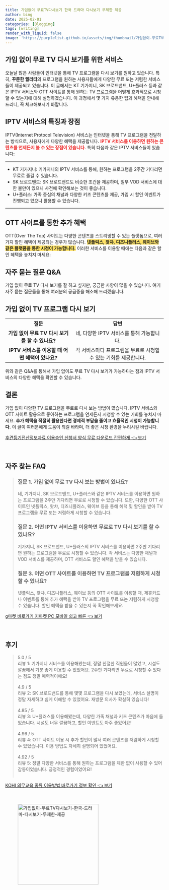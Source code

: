 ```yaml
---
title: 가입없이 무료TV다시보기 한국 드라마 다시보기 무제한 제공
author: bing
date: 2025-02-01
categories: [Blogging]
tags: [writing]
render_with_liquid: false
image: 'https://purplelist.github.io/assets/img/thumbnail/가입없이-무료TV다시보기-한국-드라마-다시보기-무제한-제공.webp'
---
```



<h2 id='무료_프로그램_조회_서비스'>가입 없이 무료 TV 다시 보기를 위한 서비스</h2>

<p>오늘날 많은 사람들이 인터넷을 통해 TV 프로그램을 다시 보기를 원하고 있습니다. 특히, <b>꾸준한 퀄리티</b>의 프로그램을 원하는 사용자들에게 다양한 무료 또는 저렴한 서비스들이 제공되고 있습니다. 이 글에서는 KT 기가지니, SK 브로드밴드, U+플러스 등과 같은 IPTV 서비스와 OTT 사이트를 통해 원하는 TV 프로그램을 어떻게 효과적으로 시청할 수 있는지에 대해 설명하겠습니다. 이 과정에서 몇 가지 유용한 팁과 혜택을 안내해 드리니, 꼭 체크해보시기 바랍니다.</p>

<h2 id='IPTV_서비스_소개'>IPTV 서비스의 특징과 장점</h2>

<p>IPTV(Internet Protocol Television) 서비스는 인터넷을 통해 TV 프로그램을 전달하는 방식으로, 사용자에게 다양한 혜택을 제공합니다. <b><span style="color: #ee2323;">IPTV 서비스를 이용하면 원하는 콘텐츠를 언제든지 볼 수 있는 장점이 있습니다.</span></b> 특히 다음과 같은 IPTV 서비스들이 있습니다:</p>

<hr />

<ul>
    <li>KT 기가지니: 기가지니의 IPTV 서비스를 통해, 원하는 프로그램을 2주간 기다리면 무료로 즐길 수 있습니다.</li>
    <li>SK 브로드밴드: SK 브로드밴드도 비슷한 조건을 제공하며, 일부 VOD 서비스에 대한 불만이 있으니 사전에 확인해보는 것이 좋습니다.</li>
    <li>U+플러스: 가족 중심의 채널과 다양한 키즈 콘텐츠를 제공, 가입 시 할인 이벤트가 진행되고 있으니 활용할 수 있습니다.</li>
</ul>

<hr />

<h2 id='OTT_사이트_이용하기'>OTT 사이트를 통한 추가 혜택</h2>

<p>OTT(Over The Top) 사이트는 다양한 콘텐츠를 스트리밍할 수 있는 플랫폼으로, 여러 가지 할인 혜택이 제공되는 경우가 많습니다. <b><span style="background-color: #ffe066;">넷플릭스, 왓챠, 디즈니플러스, 웨이브와 같은 플랫폼을 통한 시청이 가능합니다.</span></b> 이러한 서비스를 이용할 때에는 다음과 같은 할인 혜택을 놓치지 마세요:</p>

<h2 id='FAQs'>자주 묻는 질문 Q&A</h2>

<p>가입 없이 무료 TV 다시 보기를 잘 하고 싶지만,  궁금한 사항이 많을 수 있습니다. 여기 자주 묻는 질문들을 통해 여러분의 궁금증을 해소해 드리겠습니다.</p>

<h2 id='가입_없이_시청하기'>가입 없이 TV 프로그램 다시 보기</h2>

<table>
    <tr>
        <td style="text-align: center; height: 17px;"><b>질문</b></td>
        <td style="text-align: center; height: 17px;"><b>답변</b></td>
    </tr>
    <tr>
        <td style="text-align: center; height: 17px;"><b>가입 없이 무료 TV 다시 보기를 할 수 있나요?</b></td>
        <td style="text-align: center; height: 17px;">네, 다양한 IPTV 서비스를 통해 가능합니다.</td>
    </tr>
    <tr>
        <td style="text-align: center; height: 17px;"><b>IPTV 서비스를 이용할 때 어떤 혜택이 있나요?</b></td>
        <td style="text-align: center; height: 17px;">각 서비스마다 프로그램을 무료로 시청할 수 있는 기회를 제공합니다.</td>
    </tr>
</table>

<p>위와 같은 Q&A를 통해서 가입 없이도 무료 TV 다시 보기가 가능하다는 점과 IPTV 서비스의 다양한 혜택을 확인할 수 있습니다.</p>

<h2 id='결론'>결론</h2>

<p>가입 없이 다양한 TV 프로그램을 무료로 다시 보는 방법이 많습니다. IPTV 서비스와 OTT 사이트 활용으로 좋아하는 프로그램을 언제든지 시청할 수 있는 기회를 놓치지 마세요. <b>추가 혜택을 적절히 활용한다면 경제적 부담을 줄이고 효율적인 시청이 가능합니다.</b> 이 글이 여러분에게 도움이 되길 바라며, 더 좋은 시청 환경을 누리시길 바랍니다.</p>


<p><a class="click-button" title="후견등기전산정보자료 이용승인 신청서 양식 무료 다운로드 간편하게" href="https://purplelist.github.io/posts/%ED%9B%84%EA%B2%AC%EB%93%B1%EA%B8%B0%EC%A0%84%EC%82%B0%EC%A0%95%EB%B3%B4%EC%9E%90%EB%A3%8C-%EC%9D%B4%EC%9A%A9%EC%8A%B9%EC%9D%B8-%EC%8B%A0%EC%B2%AD%EC%84%9C-%EC%96%91%EC%8B%9D-%EB%AC%B4%EB%A3%8C-%EB%8B%A4%EC%9A%B4%EB%A1%9C%EB%93%9C-%EA%B0%84%ED%8E%B8%ED%95%98%EA%B2%8C/" rel="dofollow">후견등기전산정보자료 이용승인 신청서 양식 무료 다운로드 간편하게 👈 보기</a></p><br>
<h2 id='자주_찾는_FAQ'>자주 찾는 FAQ</h2>
<div itemscope="" itemtype="https://schema.org/FAQPage"> 
<blockquote> 
<div itemscope="" itemprop="mainEntity" itemtype="https://schema.org/Question"> 
<h3 itemprop="name">질문 1. 가입 없이 무료 TV 다시 보는 방법이 있나요?</h3> 
<div itemscope="" itemprop="acceptedAnswer" itemtype="https://schema.org/Answer"> 
<span itemprop="text"> 
<p>네, 기가지니, SK 브로드밴드, U+플러스와 같은 IPTV 서비스를 이용하면 원하는 프로그램을 2주만 기다리면 무료로 시청할 수 있습니다. 또한, 다양한 OTT 사이트인 넷플릭스, 왓챠, 디즈니플러스, 웨이브 등을 통해 혜택 및 할인을 받아 TV 프로그램을 무료 또는 저렴하게 시청할 수 있습니다.</p> 
</span> 
</div> 
</div> 

<div itemscope="" itemprop="mainEntity" itemtype="https://schema.org/Question"> 
<h3 itemprop="name">질문 2. 어떤 IPTV 서비스를 이용하면 무료로 TV 다시 보기를 할 수 있나요?</h3> 
<div itemscope="" itemprop="acceptedAnswer" itemtype="https://schema.org/Answer"> 
<span itemprop="text"> 
<p>기가지니, SK 브로드밴드, U+플러스의 IPTV 서비스를 이용하면 2주만 기다리면 원하는 프로그램을 무료로 시청할 수 있습니다. 각 서비스는 다양한 채널과 VOD 서비스를 제공하며, OTT 서비스도 할인 혜택을 받을 수 있습니다.</p> 
</span> 
</div> 
</div> 

<div itemscope="" itemprop="mainEntity" itemtype="https://schema.org/Question"> 
<h3 itemprop="name">질문 3. 어떤 OTT 사이트를 이용하면 TV 프로그램을 저렴하게 시청할 수 있나요?</h3> 
<div itemscope="" itemprop="acceptedAnswer" itemtype="https://schema.org/Answer"> 
<span itemprop="text"> 
<p>넷플릭스, 왓챠, 디즈니플러스, 웨이브 등의 OTT 사이트를 이용할 때, 제휴카드나 이벤트를 통해 추가 혜택을 받아 TV 프로그램을 무료 또는 저렴하게 시청할 수 있습니다. 할인 혜택을 받을 수 있는지 꼭 확인해보세요.</p> 
</span> 
</div> 
</div> 
</blockquote> 
</div>
<p><a class="click-button" title="g마켓 바로가기 지마켓 PC 모바일 쉽고 빠른" href="https://purplelist.github.io/posts/g%EB%A7%88%EC%BC%93-%EB%B0%94%EB%A1%9C%EA%B0%80%EA%B8%B0-%EC%A7%80%EB%A7%88%EC%BC%93-PC-%EB%AA%A8%EB%B0%94%EC%9D%BC-%EC%89%BD%EA%B3%A0-%EB%B9%A0%EB%A5%B8/" rel="dofollow">g마켓 바로가기 지마켓 PC 모바일 쉽고 빠른 👈 보기</a></p><br>
<h2 id='후기'>후기</h2>
<div itemscope itemtype="https://schema.org/Product">
  <blockquote>
  <div itemprop="review" itemscope itemtype="https://schema.org/Review">
      <div itemprop="reviewRating" itemscope itemtype="https://schema.org/Rating"> <span itemprop="ratingValue">5.0</span> / <span itemprop="bestRating">5</span> </div>
      <span itemprop="reviewBody">리뷰 1: 기가지니 서비스를 이용해봤는데, 정말 친절한 직원들이 많았고, 시설도 깔끔해서 기분 좋게 이용할 수 있었어요. 2주만 기다리면 무료로 시청할 수 있다는 점도 정말 매력적이에요!</span>
  </div>
  <br>
  <div itemprop="review" itemscope itemtype="https://schema.org/Review">
      <div itemprop="reviewRating" itemscope itemtype="https://schema.org/Rating"> <span itemprop="ratingValue">4.9</span> / <span itemprop="bestRating">5</span> </div>
      <span itemprop="reviewBody">리뷰 2: SK 브로드밴드를 통해 몇몇 프로그램을 다시 보았는데, 서비스 설명이 정말 자세하고 쉽게 이해할 수 있었어요. 재방문 의사가 확실히 있습니다!</span>
  </div>
  <br>
  <div itemprop="review" itemscope itemtype="https://schema.org/Review">
      <div itemprop="reviewRating" itemscope itemtype="https://schema.org/Rating"> <span itemprop="ratingValue">4.85</span> / <span itemprop="bestRating">5</span> </div>
      <span itemprop="reviewBody">리뷰 3: U+플러스를 이용해봤는데, 다양한 가족 채널과 키즈 콘텐츠가 마음에 들었습니다. 시설도 너무 깔끔하고, 할인 이벤트도 아주 좋았어요!</span>
  </div>
  <br>
  <div itemprop="review" itemscope itemtype="https://schema.org/Review">
      <div itemprop="reviewRating" itemscope itemtype="https://schema.org/Rating"> <span itemprop="ratingValue">4.96</span> / <span itemprop="bestRating">5</span> </div>
      <span itemprop="reviewBody">리뷰 4: OTT 사이트 이용 시 추가 할인이 많서 여러 콘텐츠를 저렴하게 시청할 수 있었습니다. 이용 방법도 자세히 설명되어 있었어요.</span>
  </div>
  <br>
  <div itemprop="review" itemscope itemtype="https://schema.org/Review">
      <div itemprop="reviewRating" itemscope itemtype="https://schema.org/Rating"> <span itemprop="ratingValue">4.92</span> / <span itemprop="bestRating">5</span> </div>
      <span itemprop="reviewBody">리뷰 5: 정말 다양한 서비스를 통해 원하는 프로그램을 제한 없이 사용할 수 있어 감동이었습니다. 긍정적인 경험이었어요!</span>
  </div>
  <br>
  </blockquote>
</div>
<p><a class="click-button" title="KOHI 의무교육 종류 이용방법 바로가기 정보 확인" href="https://purplelist.github.io/posts/KOHI-%EC%9D%98%EB%AC%B4%EA%B5%90%EC%9C%A1-%EC%A2%85%EB%A5%98-%EC%9D%B4%EC%9A%A9%EB%B0%A9%EB%B2%95-%EB%B0%94%EB%A1%9C%EA%B0%80%EA%B8%B0-%EC%A0%95%EB%B3%B4-%ED%99%95%EC%9D%B8/" rel="dofollow">KOHI 의무교육 종류 이용방법 바로가기 정보 확인 👈 보기</a></p><br>
<figure class="image"><img src="https://purplelist.github.io/assets/img/thumbnail/가입없이-무료TV다시보기-한국-드라마-다시보기-무제한-제공.webp" alt="가입없이-무료TV다시보기-한국-드라마-다시보기-무제한-제공" width="256" height="256"></figure>